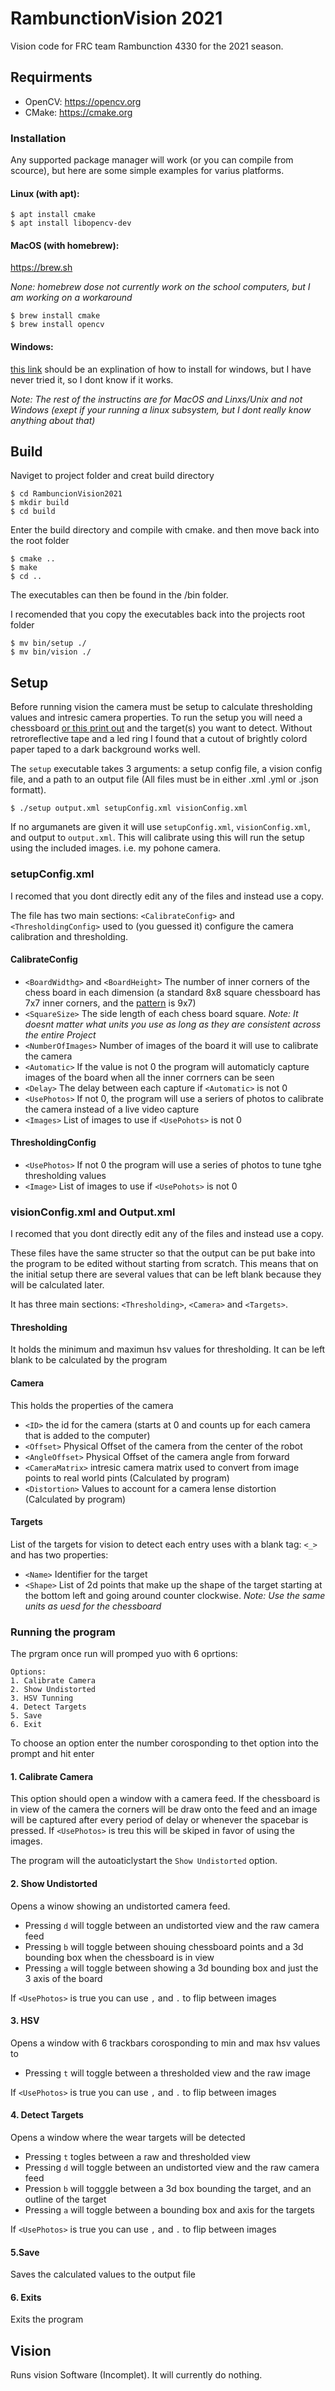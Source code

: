 # RambunctionVision 2021
Vision code for FRC team Rambunction 4330 for the 2021 season.
## Requirments
* OpenCV: https://opencv.org
* CMake: https://cmake.org
### Installation
Any supported package manager will work (or you can compile from scource), but here are some simple examples for varius platforms. 
#### Linux (with apt):
```
$ apt install cmake
$ apt install libopencv-dev
```

#### MacOS (with homebrew):
https://brew.sh

*None: homebrew dose not currently work on the school computers, but I am working on a workaround*
```
$ brew install cmake
$ brew install opencv
```

#### Windows:
[this link](https://www.opencv-srf.com/2017/11/install-opencv-with-visual-studio.html) should be an explination of how to install for windows, but I have never tried it, so I dont know if it works. 

*Note: The rest of the instructins are for MacOS and Linxs/Unix and not Windows (exept if your running a linux subsystem, but I dont really know anything about that)*

## Build
Naviget to project folder and creat build directory
```
$ cd RambuncionVision2021
$ mkdir build
$ cd build
```
Enter the build directory and compile with cmake. and then move back into the root folder
```
$ cmake ..
$ make
$ cd ..
```

The executables can then be found in the /bin folder.

I recomended that you copy the executables back into the projects root folder
```
$ mv bin/setup ./
$ mv bin/vision ./
```
## Setup
Before running vision the camera must be setup to calculate thresholding values and intresic camera properties.  To run the setup you will need a chessboard [or this print out](images/pattern.png) and the target(s) you want to detect. Without retroreflective tape and a led ring I found that a cutout of brightly colord paper taped to a dark background works well.

The `setup` executable takes 3 arguments: a setup config file, a vision config file, and a path to an output file (All files must be in either .xml .yml or .json formatt).
```
$ ./setup output.xml setupConfig.xml visionConfig.xml 
``` 
If no argumanets are given it will use `setupConfig.xml`, `visionConfig.xml`, and output to `output.xml`. This will calibrate using this will run the setup using the included images. i.e. my pohone camera.

### setupConfig.xml
I recomed that you dont directly edit any of the files and instead use a copy.

The file has two main sections: `<CalibrateConfig>` and `<ThresholdingConfig>` used to (you guessed it) configure the camera calibration and thresholding.

#### CalibrateConfig
* `<BoardWidthg>` and `<BoardHeight>` The number of inner corners of the chess board in each dimension (a standard 8x8 square chessboard has 7x7 inner corners, and the [pattern](images/pattern.png) is 9x7) 
* `<SquareSize>` The side length of each chess board square. *Note: It doesnt matter what units you use as long as they are consistent across the entire Project*
* `<NumberOfImages>` Number of images of the board it will use to calibrate the camera
* `<Automatic>` If the value is not 0 the program will automaticly capture images of the board when all the inner corrners can be seen
* `<Delay>` The delay between each capture if `<Automatic>` is not 0
* `<UsePhotos>` If not 0, the program will use a seriers of photos to calibrate the camera instead of a live video capture
* `<Images>` List of images to use if `<UsePohots>` is not 0

#### ThresholdingConfig
* `<UsePhotos>` If not 0 the program will use a series of photos to tune tghe thresholding values
* `<Image>` List of images to use if `<UsePohots>` is not 0

### visionConfig.xml and Output.xml
I recomed that you dont directly edit any of the files and instead use a copy.

These files have the same structer so that the output can be put bake into the program to be edited without starting from scratch. This means that on the initial setup there are several values that can be left blank because they will be calculated later.
 

It has three main sections: `<Thresholding>`, `<Camera>` and `<Targets>`.

#### Thresholding
It holds the minimum and maximun hsv values for thresholding. It can be left blank to be calculated by the program

#### Camera
This holds the properties of the camera
* `<ID>` the id for the camera (starts at 0 and counts up for each camera that is added to the computer)
* `<Offset>` Physical Offset of the camera from the center of the robot 
* `<AngleOffset>` Physical Offset of the camera angle from forward
* `<CameraMatrix>` intresic camera matrix used to  convert from image points to real world pints (Calculated by program)
* `<Distortion>` Values to account for a camera lense distortion (Calculated by program)
  
#### Targets
List of the targets for vision to detect each entry uses with a blank tag: `<_>` and has two properties:
* `<Name>` Identifier for the target
* `<Shape>` List of 2d points that make up the shape of the target starting at the bottom left and going around counter clockwise. *Note: Use the same units as uesd for the chessboard*

### Running the program
The prgram once run will promped yuo with 6 oprtions:
```
Options:
1. Calibrate Camera
2. Show Undistorted
3. HSV Tunning
4. Detect Targets
5. Save
6. Exit
```

To choose an option enter the number corosponding to thet option into the prompt and hit enter

#### 1. Calibrate Camera

This option should open a window with a camera feed. If the chessboard is in view of the camera the corners will be draw onto the feed and an image will be captured after every period of delay or whenever the spacebar is pressed. If `<UsePhotos>` is treu this will be skiped in favor of using the images.

The program will the autoaticlystart the `Show Undistorted` option.

#### 2. Show Undistorted

Opens a winow showing an undistorted camera feed. 
* Pressing `d` will toggle between an undistorted view and the raw camera feed 
* Pressing `b` will toggle between shouing chessboard points and a 3d bounding box when the chessboard is in view
*  Pressing `a` will toggle between showing a 3d bounding box and just the 3 axis of the board

If `<UsePhotos>` is true you can use `,` and `.` to flip between images

#### 3. HSV 
Opens a window with 6 trackbars corosponding to min and max hsv values to 
* Pressing `t` will toggle between a thresholded view and the raw image

If `<UsePhotos>` is true you can use `,` and `.` to flip between images

#### 4. Detect Targets
Opens a window where the wear targets will be detected
* Pressing `t` togles between a raw and thresholded view
* Pressing `d` will toggle between an undistorted view and the raw camera feed 
* Pression `b` will togggle between a 3d box bounding the target, and an outline of the target
* Pressing `a` will toggle between a bounding box and axis for the targets

If `<UsePhotos>` is true you can use `,` and `.` to flip between images

#### 5.Save 
Saves the calculated values to the output file

#### 6. Exits
Exits the program

## Vision
Runs vision Software (Incomplet). It will currently do nothing.

